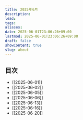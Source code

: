 ```yaml
---
title: 2025年6月
description: 
lead: 
tags: 
aliases: 
date: 2025-06-01T23:06:26+09:00
lastmod: 2025-06-01T23:06:26+09:00
draft: false
showContent: true
slug: about
---
```

## 目次
- [[2025-06-01]]
- [[2025-06-02]]
- [[2025-06-05]]
- [[2025-06-06]]
- [[2025-06-13]]
- [[2025-06-16]]
- [[2025-06-20]]